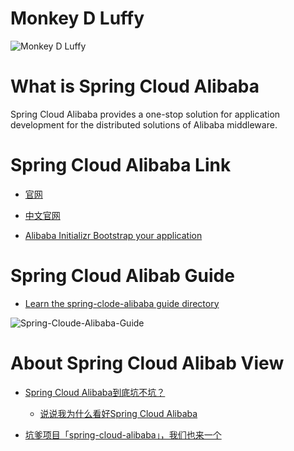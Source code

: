 # Monkey D Luffy

![Monkey D Luffy](https://github.com/DemoTransfer/Spring-Cloud-Alibaba-Guide/blob/master/docs/Monkey%20D%20Luffy/~.jpg)

# What is Spring Cloud Alibaba

Spring Cloud Alibaba provides a one-stop solution for application development for the distributed solutions of Alibaba middleware.

# Spring Cloud Alibaba Link

* <a href="https://github.com/alibaba/spring-cloud-alibaba">官网</a>

* <a href="https://github.com/alibaba/spring-cloud-alibaba/blob/master/README-zh.md">中文官网</a>

* <a href="https://start.aliyun.com/">Alibaba Initializr Bootstrap your application</a>

# Spring Cloud Alibab Guide

* <a href="https://github.com/DemoTransfer/Spring-Cloud-Alibaba-Guide/blob/master/docs/xmind/Spring-Cloud-Alibaba-Guide.XMAP.xmind">Learn the spring-clode-alibaba guide directory</a>

![Spring-Cloude-Alibaba-Guide](https://github.com/DemoTransfer/Spring-Cloud-Alibaba-Guide/blob/master/docs/xmind/Spring-Cloude-Alibaba-Guide.png)

# About Spring Cloud Alibab View

* <a href="https://blog.csdn.net/j3T9Z7H/article/details/89078059">Spring Cloud Alibaba到底坑不坑？</a>

  * <a href="https://mp.weixin.qq.com/s?__biz=MzAxODcyNjEzNQ==&mid=2247487142&idx=1&sn=21e5051110cb2ebf191cfe7962e72911&chksm=9bd0a33eaca72a28d8a2ea7677b2996b4094b87f0d49b2d80203a23de8e494293495fb1c7dab&scene=21#wechat_redirect">说说我为什么看好Spring Cloud Alibaba</a>

* <a href="https://juejin.im/post/5ca723696fb9a05e20221c78">坑爹项目「spring-cloud-alibaba」，我们也来一个</a>
